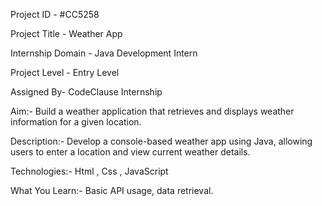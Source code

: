 Project ID - #CC5258

Project Title - Weather App

Internship Domain - Java Development Intern

Project Level - Entry Level

Assigned By- CodeClause Internship

Aim:-
Build a weather application that retrieves and displays weather information for a
given location.

Description:-
Develop a console-based weather app using Java, allowing users to enter a location
and view current weather details.

Technologies:-
Html , Css , JavaScript



What You Learn:-
Basic API usage, data retrieval.


